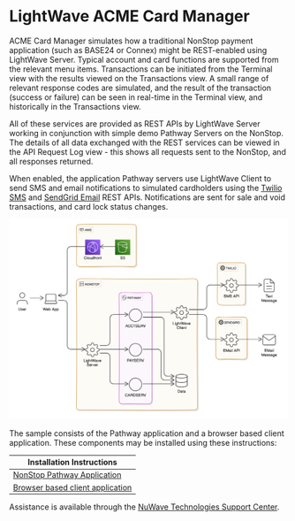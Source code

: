 # LightWave ACME Card Manager
ACME Card Manager simulates how a traditional NonStop payment application (such as BASE24 or Connex) might be REST-enabled using LightWave Server. Typical account and card functions are supported from the relevant menu items. Transactions can be initiated from the Terminal view with the results viewed on the Transactions view. A small range of relevant response codes are simulated, and the result of the transaction (success or failure) can be seen in real-time in the Terminal view, and historically in the Transactions view.

All of these services are provided as REST APIs by LightWave Server working in conjunction with simple demo Pathway Servers on the NonStop. The details of all data exchanged with the REST services can be viewed in the API Request Log view - this shows all requests sent to the NonStop, and all responses returned.

When enabled, the application Pathway servers use LightWave Client to send SMS and email notifications to simulated cardholders using the [Twilio SMS](https://www.twilio.com) and [SendGrid Email](https://www.sendgrid.com) REST APIs. Notifications are sent for sale and void transactions, and card lock status changes.

![](acme_card_diagram_3.png?raw=true)

The sample consists of the Pathway application and a browser based client application. These components may be installed using these instructions:

| Installation Instructions |
| -- |
| [NonStop Pathway Application](service) |
| [Browser based client application](web-app) |


Assistance is available through the [NuWave Technologies Support Center](http://support.nuwavetech.com).

